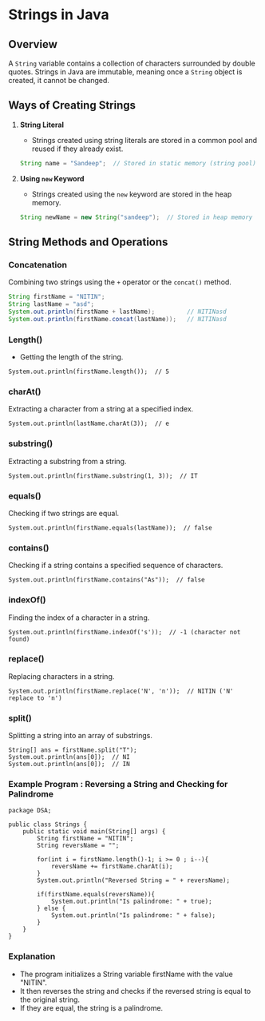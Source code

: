 # Strings in Java

## Overview
A `String` variable contains a collection of characters surrounded by double quotes. Strings in Java are immutable, meaning once a `String` object is created, it cannot be changed.

## Ways of Creating Strings

1. **String Literal**
    - Strings created using string literals are stored in a common pool and reused if they already exist.

    ```java
    String name = "Sandeep";  // Stored in static memory (string pool)
    ```

2. **Using `new` Keyword**
    - Strings created using the `new` keyword are stored in the heap memory.

    ```java
    String newName = new String("sandeep");  // Stored in heap memory
    ```

## String Methods and Operations

### Concatenation
Combining two strings using the `+` operator or the `concat()` method.

```java
String firstName = "NITIN";
String lastName = "asd";
System.out.println(firstName + lastName);         // NITINasd
System.out.println(firstName.concat(lastName));   // NITINasd
```

### Length()
- Getting the length of the string.
```
System.out.println(firstName.length());  // 5
```
### charAt()
Extracting a character from a string at a specified index.
```
System.out.println(lastName.charAt(3));  // e
```
### substring()
Extracting a substring from a string.
```
System.out.println(firstName.substring(1, 3));  // IT
```
### equals()
Checking if two strings are equal.
```
System.out.println(firstName.equals(lastName));  // false
```
### contains()
Checking if a string contains a specified sequence of characters.
```
System.out.println(firstName.contains("As"));  // false
```
### indexOf()
Finding the index of a character in a string.
```
System.out.println(firstName.indexOf('s'));  // -1 (character not found)
```
### replace()
Replacing characters in a string.
```
System.out.println(firstName.replace('N', 'n'));  // NITIN ('N' replace to 'n')
```
### split()
Splitting a string into an array of substrings.
```
String[] ans = firstName.split("T");
System.out.println(ans[0]);  // NI
System.out.println(ans[0]);  // IN
```
### Example Program : Reversing a String and Checking for Palindrome
```
package DSA;

public class Strings {
    public static void main(String[] args) {
        String firstName = "NITIN";
        String reversName = "";
        
        for(int i = firstName.length()-1; i >= 0 ; i--){
            reversName += firstName.charAt(i);
        }
        System.out.println("Reversed String = " + reversName);

        if(firstName.equals(reversName)){
            System.out.println("Is palindrome: " + true);
        } else {
            System.out.println("Is palindrome: " + false);
        }
    }
}
```
### Explanation
- The program initializes a String variable firstName with the value "NITIN".
- It then reverses the string and checks if the reversed string is equal to the original string.
- If they are equal, the string is a palindrome.
